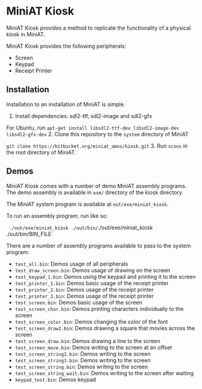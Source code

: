 # MiniAT Kiosk
MiniAT Kiosk provides a method to replicate the functionality of a physical kiosk in MiniAT.

MiniAT Kiosk provides the following peripherals:

* Screen
* Keypad
* Receipt Printer

## Installation

Installation to an installation of MiniAT is simple. 

1. Install dependencies: sdl2-ttf, sdl2-image and sdl2-gfx

For Ubuntu, run `apt-get install libsdl2-ttf-dev libsdl2-image-dev libsdl2-gfx-dev`
2. Clone this repository to the `system` directory of MiniAT

`git clone https://bitbucket.org/miniat_amos/kiosk.git`
3. Run `scons` in the root directory of MiniAT.

## Demos

MiniAT Kiosk comes with a number of demo MiniAT assembly programs. The demo assembly is available in `asm/` directory of the kiosk directory. 

The MiniAT system program is available at `out/exe/miniat_kiosk`.

To run an assembly program, run like so:

` ./out/exe/miniat_kiosk ./out/bin/`./out/exe/miniat_kiosk ./out/bin/BIN_FILE`

There are a number of assembly programs available to pass to the system program:

* `test_all.bin`: Demos usage of all peripherals
* `test_draw_screen.bin`: Demos usage of drawing on the screen
* `test_keypad_1.bin`: Demos using the keypad and printing it to the screen
* `test_printer_1.bin`: Demos basic usage of the receipt printer
* `test_printer_2.bin`: Demos usage of the receipt printer
* `test_printer_3.bin`: Demos usage of the receipt printer
* `test_screen.bin`: Demos basic usage of the screen
* `test_screen_char.bin`:  Demos printing characters individually to the screen 
* `test_screen_color.bin`: Demos changing the color of the font
* `test_screen_draw2.bin`: Demos drawing a square that movies across the screen
* `test_screen_draw.bin`: Demos drawing a line to the screen
* `test_screen_move.bin`: Demos writing to the screen at an offset
* `test_screen_string2.bin`: Demos writing to the screen
* `test_screen_string3.bin`: Demos writing to the screen
* `test_screen_string.bin`: Demos writing to the screen
* `test_screen_string_wait.bin`: Demos writing to the screen after waiting
* `keypad_test.bin`: Demos keypad


